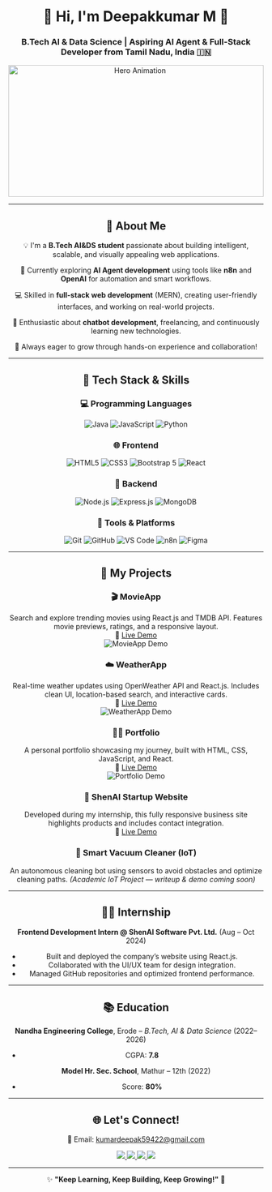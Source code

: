 <div align="center">

<h1 align="center">🚀 Hi, I'm Deepakkumar M 👋</h1>
<h3 align="center">B.Tech AI & Data Science | Aspiring AI Agent & Full-Stack Developer from Tamil Nadu, India 🇮🇳</h3>

<!-- Hero Animation -->
<img src="https://media.giphy.com/media/RbDKaczqWovIugyJmW/giphy.gif" width="100%" height="260px" alt="Hero Animation">

---

## 🌟 About Me  

💡 I'm a **B.Tech AI&DS student** passionate about building intelligent, scalable, and visually appealing web applications.

🤖 Currently exploring **AI Agent development** using tools like **n8n** and **OpenAI** for automation and smart workflows.

💻 Skilled in **full-stack web development** (MERN), creating user-friendly interfaces, and working on real-world projects.

🧠 Enthusiastic about **chatbot development**, freelancing, and continuously learning new technologies.

🚀 Always eager to grow through hands-on experience and collaboration!

---

## 🧠 Tech Stack & Skills  

### 💻 Programming Languages  
![Java](https://img.shields.io/badge/Java-007396?style=for-the-badge&logo=java&logoColor=white)
![JavaScript](https://img.shields.io/badge/JavaScript-F7DF1E?style=for-the-badge&logo=javascript&logoColor=black)
![Python](https://img.shields.io/badge/Python-3776AB?style=for-the-badge&logo=python&logoColor=white)

### 🌐 Frontend  
![HTML5](https://img.shields.io/badge/HTML5-E34F26?style=for-the-badge&logo=html5&logoColor=white)
![CSS3](https://img.shields.io/badge/CSS3-1572B6?style=for-the-badge&logo=css3&logoColor=white)
![Bootstrap 5](https://img.shields.io/badge/Bootstrap-563D7C?style=for-the-badge&logo=bootstrap&logoColor=white)
![React](https://img.shields.io/badge/React-20232A?style=for-the-badge&logo=react&logoColor=61DAFB)

### 🔧 Backend  
![Node.js](https://img.shields.io/badge/Node.js-339933?style=for-the-badge&logo=node.js&logoColor=white)
![Express.js](https://img.shields.io/badge/Express.js-404D59?style=for-the-badge&logo=express&logoColor=white)
![MongoDB](https://img.shields.io/badge/MongoDB-47A248?style=for-the-badge&logo=mongodb&logoColor=white)

### 🧰 Tools & Platforms  
![Git](https://img.shields.io/badge/Git-F05032?style=for-the-badge&logo=git&logoColor=white)
![GitHub](https://img.shields.io/badge/GitHub-181717?style=for-the-badge&logo=github&logoColor=white)
![VS Code](https://img.shields.io/badge/VS%20Code-0078D4?style=for-the-badge&logo=visual-studio-code&logoColor=white)
![n8n](https://img.shields.io/badge/n8n-AE4EFE?style=for-the-badge&logo=n8n&logoColor=white)
![Figma](https://img.shields.io/badge/Figma-F24E1E?style=for-the-badge&logo=figma&logoColor=white)

---

## 🚀 My Projects  

### 🎬 MovieApp  
Search and explore trending movies using React.js and TMDB API. Features movie previews, ratings, and a responsive layout.  
🔗 [Live Demo](https://ddcmovies.netlify.app)  
![MovieApp Demo](https://media.giphy.com/media/ZVik7pBtu9dNS/giphy.gif)

### ☁️ WeatherApp  
Real-time weather updates using OpenWeather API and React.js. Includes clean UI, location-based search, and interactive cards.  
🔗 [Live Demo](https://ddcweather.netlify.app)  
![WeatherApp Demo](https://media.giphy.com/media/fdLRK1O5X1gpq/giphy.gif)

### 🧑‍💻 Portfolio  
A personal portfolio showcasing my journey, built with HTML, CSS, JavaScript, and React.  
🔗 [Live Demo](https://deepakdigitalcraft.tech)  
![Portfolio Demo](https://media.giphy.com/media/qgQUggAC3Pfv687qPC/giphy.gif)

### 🚀 ShenAI Startup Website  
Developed during my internship, this fully responsive business site highlights products and includes contact integration.  
🔗 [Live Demo](https://deepak-05dktopg.github.io/shenai_deploy/)

### 🧽 Smart Vacuum Cleaner (IoT)  
An autonomous cleaning bot using sensors to avoid obstacles and optimize cleaning paths. *(Academic IoT Project — writeup & demo coming soon)*

---

## 🧑‍💼 Internship  

**Frontend Development Intern @ ShenAI Software Pvt. Ltd.** (Aug – Oct 2024)  
- Built and deployed the company’s website using React.js.  
- Collaborated with the UI/UX team for design integration.  
- Managed GitHub repositories and optimized frontend performance.

---

## 📚 Education  

**Nandha Engineering College**, Erode – *B.Tech, AI & Data Science* (2022–2026)  
- CGPA: **7.8**

**Model Hr. Sec. School**, Mathur – 12th (2022)  
- Score: **80%**

---

## 🌐 Let's Connect!  

📧 Email: [kumardeepak59422@gmail.com](mailto:kumardeepak59422@gmail.com)  

<p align="center">
  <a href="https://www.linkedin.com/in/deepak-05dktopg/" target="_blank">
    <img src="https://img.shields.io/badge/LinkedIn-0077B5?style=for-the-badge&logo=linkedin&logoColor=white" />
  </a>
  <a href="https://github.com/deepak-05dktopg" target="_blank">
    <img src="https://img.shields.io/badge/GitHub-000000?style=for-the-badge&logo=github&logoColor=white" />
  </a>
  <a href="https://instagram.com/prime_dk_05" target="_blank">
    <img src="https://img.shields.io/badge/Instagram-E4405F?style=for-the-badge&logo=instagram&logoColor=white" />
  </a>
  <a href="https://fb.com/prime_dk_05" target="_blank">
    <img src="https://img.shields.io/badge/Facebook-1877F2?style=for-the-badge&logo=facebook&logoColor=white" />
  </a>
</p>

---

<p align="center">✨ <strong>"Keep Learning, Keep Building, Keep Growing!"</strong> 🚀</p>

</div>
